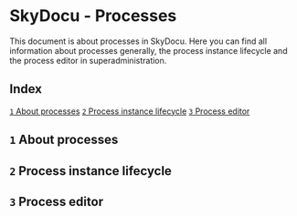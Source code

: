 # SkyDocu - Processes
This document is about processes in SkyDocu. Here you can find all information about processes generally, the process instance lifecycle and the process editor in superadministration.

## Index
[`1` About processes](#1-about-processes)
[`2` Process instance lifecycle](#2-process-instance-lifecycle)
[`3` Process editor](#3-process-editor)

## `1` About processes
## `2` Process instance lifecycle
## `3` Process editor